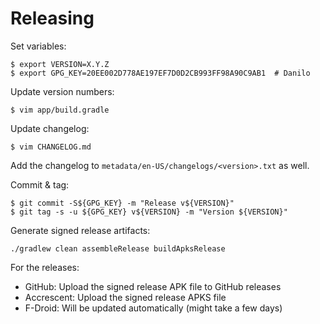 # Releasing

Set variables:

    $ export VERSION=X.Y.Z
    $ export GPG_KEY=20EE002D778AE197EF7D0D2CB993FF98A90C9AB1  # Danilo

Update version numbers:

    $ vim app/build.gradle

Update changelog:

    $ vim CHANGELOG.md

Add the changelog to `metadata/en-US/changelogs/<version>.txt` as well.

Commit & tag:

    $ git commit -S${GPG_KEY} -m "Release v${VERSION}"
    $ git tag -s -u ${GPG_KEY} v${VERSION} -m "Version ${VERSION}"

Generate signed release artifacts:

    ./gradlew clean assembleRelease buildApksRelease

For the releases:

- GitHub: Upload the signed release APK file to GitHub releases
- Accrescent: Upload the signed release APKS file
- F-Droid: Will be updated automatically (might take a few days)

